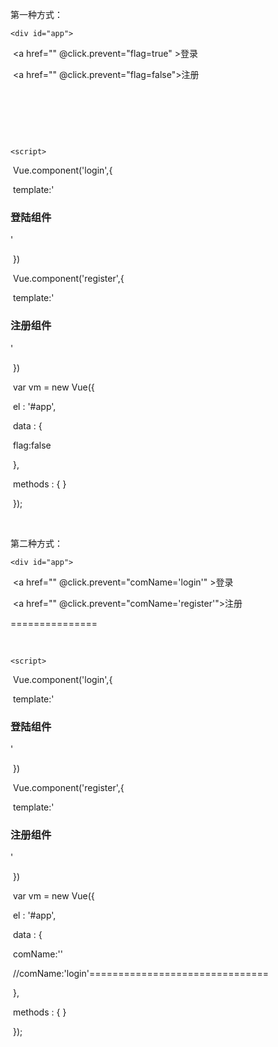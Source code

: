 第一种方式：

<body>

    <div id="app">

​     <a href="" @click.prevent="flag=true" >登录</a>

​    <a href="" @click.prevent="flag=false">注册</a>

​    <login v-if='flag'></login>

​    <register v-else="flag"></register>        

​    </div>

    <script>

​        Vue.component('login',{

​            template:'<h3>登陆组件</h3>'

​        })

​        Vue.component('register',{

​            template:'<h3>注册组件</h3>'

​        })

​         var vm = new Vue({

​            el : '#app',

​            data : { 

​                flag:false

​             },

​            methods : { }    

​        });

​    </script>





第二种方式：

<body>

    <div id="app">

​     <a href="" @click.prevent="comName='login'" >登录</a>

​    <a href="" @click.prevent="comName='register'">注册</a>

​    **<component :is="comName"> </component>**   ===============

​    </div>

    <script>

​        Vue.component('login',{

​            template:'<h3>登陆组件</h3>'

​        })

​        Vue.component('register',{

​            template:'<h3>注册组件</h3>'

​        })

​         var vm = new Vue({

​            el : '#app',

​            data : { 

​                comName:''

​		//comName:'login'===============================

​             },

​            methods : { }    

​        });

​    </script>

</body>



